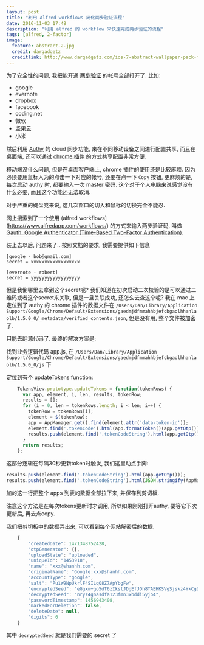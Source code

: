 ```yaml
---
layout: post
title: "利用 Alfred workflows 简化两步验证流程"
date: 2016-11-03 17:48
description: "利用 alfred 的 workflow 来快速完成两步验证的流程"
tags: [alfred, 2-factor]
image:
  feature: abstract-2.jpg
  credit: dargadgetz
  creditlink: http://www.dargadgetz.com/ios-7-abstract-wallpaper-pack-for-iphone-5-and-ipod-touch-retina/
---
```


为了安全性的问题, 我把能开通 [两步验证](https://www.google.com/intl/zh-CN/landing/2step/) 的帐号全部打开了. 比如:

* google
* evernote
* dropbox
* facebook
* coding.net
* 微软
* 坚果云
* 小米

然后利用 [Authy](https://www.authy.com/) 的 cloud 同步功能, 来在不同移动设备之间进行配置共享, 而且在桌面端, 还可以通过 [chrome 插件](https://chrome.google.com/webstore/detail/authy/gaedmjdfmmahhbjefcbgaolhhanlaolb?hl=en) 的方式共享配置非常方便.

移动端没什么问题, 但是在桌面客户端上, chrome 插件的使用还是比较麻烦. 
因为必须要用鼠标人为的点击一下对应的帐号, 还要在点一下 `Copy` 按钮, 更麻烦的是, 每次启动 authy 时, 都要输入一次 master 密码.
这个对于个人电脑来说感觉没有什么必要, 而且这个功能还无法取消.

对于严重的键盘党来说, 这几次窗口的切入和鼠标的切换完全不能忍.

网上搜索到了一个使用 (alfred workflows](https://www.alfredapp.com/workflows/) 的方式来输入两步验证码, 叫做 [
Gauth: Google Authenticator (Time-Based Two-Factor Authentication)](http://www.alfredforum.com/topic/4062-gauth-google-authenticator-time-based-two-factor-authentication/).

装上去以后, 问题来了...按照文档的要求, 我需要提供如下信息

```
[google - bob@gmail.com]
secret = xxxxxxxxxxxxxxxxxx

[evernote - robert]
secret = yyyyyyyyyyyyyyyyyy
```

但是我倒哪里去拿到这个secret呢? 我们知道在初次启动二次校验的是可以通过二维码或者这个secret来关联, 但是一旦关联成功, 还怎么去查这个呢?
我在 mac 上定位到了 authy 的 chrome 插件的数据文件在 `/Users/Dan/Library/Application Support/Google/Chrome/Default/Extensions/gaedmjdfmmahhbjefcbgaolhhanlaolb/1.5.0_0/_metadata/verified_contents.json`, 但是没有用, 整个文件被加密了.

只能去翻源代码了. 最终的解决方案是:

找到业务逻辑代码 app.js, 在 `/Users/Dan/Library/Application Support/Google/Chrome/Default/Extensions/gaedmjdfmmahhbjefcbgaolhhanlaolb/1.5.0_0/js` 下

定位到有个 updateTokens function:

```javascript
    TokensView.prototype.updateTokens = function(tokenRows) {
      var app, element, i, len, results, tokenRow;
      results = [];
      for (i = 0, len = tokenRows.length; i < len; i++) {
        tokenRow = tokenRows[i];
        element = $(tokenRow);
        app = AppManager.get().find(element.attr('data-token-id'));
        element.find('.tokenCode').html(app.formatToken()(app.getOtp()));
        results.push(element.find('.tokenCodeString').html(app.getOtp()));
      }
      return results;
    };
```

这部分逻辑在每隔30秒更新token时触发, 我们这里动点手脚:

```javascript
results.push(element.find('.tokenCodeString').html(app.getOtp()));
results.push(element.find('.tokenCodeString').html(JSON.stringify(AppManager.get())));
```

加的这一行把整个 apps 列表的数据全部拉下来, 并保存到剪切板.

注意这个方法是在每次tokens更新时才调用, 所以如果刚刚打开authy, 要等它下次更新后, 再去点copy.

我们把剪切板中的数据弄出来, 可以看到每个网站解密后的数据. 

```javascript
    {
		"createdDate": 1471348752428,
		"otpGenerator": {},
		"uploadState": "uploaded",
		"uniqueId": "1453918",
		"name": "xxx@shanhh.com",
		"originalName": "Google:xxx@shanhh.com",
		"accountType": "google",
		"salt": "Pu1W9NpUkrlF4SILqQ8Z7ApYbgFw",
		"encryptedSeed": "eGgxm+go5dT6zIkstJDgEfJOh8TAEHKSVgSjskz4YkCgDaa",
		"decryptedSeed": "nryz4gnasdfa123fmn3xbddi5yjo4",
		"passwordTimestamp": 1456943408,
		"markedForDeletion": false,
		"deleteDate": null,
		"digits": 6
	}
```

其中 `decryptedSeed` 就是我们需要的 secret 了